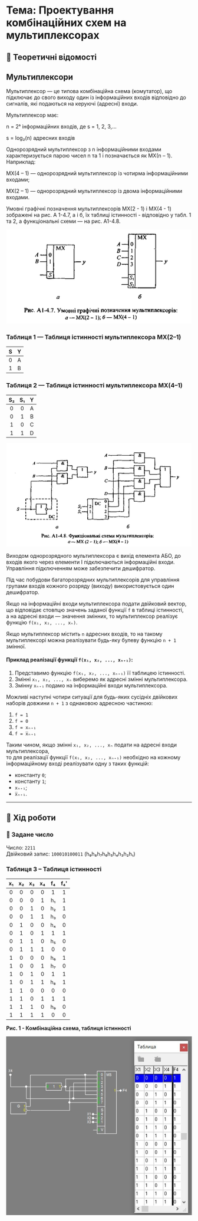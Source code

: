 # Тема: Проектування комбінаційних схем на мультиплексорах

## 📘 Теоретичні відомості

## Мультиплексори
Мультиплексор — це типова комбінаційна схема (комутатор), що підключає до свого виходу один із інформаційних входів відповідно до сигналів, які подаються на керуючі (адресні) входи.

Мультиплексор має:

n = 2ˢ інформаційних входів, де s = 1, 2, 3,...

s = log₂(n) адресних входів

Однорозрядний мультиплексор з n інформаційними входами характеризується парою чисел n та 1 і позначається як МХ(n – 1). Наприклад:

МХ(4 – 1) — однорозрядний мультиплексор із чотирма інформаційними входами;

МХ(2 – 1) — однорозрядний мультиплексор із двома інформаційними входами.

Умовні графічні позначення мультиплексорів МХ(2 - 1) і МХ(4 - 1) зображені на рис. А 1-4.7, а і б, їх таблиці істинності - відповідно у табл. 1 та 2, а функціональні схеми — на рис. А1-4.8.

![](Conventional-graphic-symbols-for-multiplexers.png)


### Таблиця 1 — Таблиця істинності мультиплексора МХ(2–1)

| **S** | **Y** |
|:-----:|:-----:|
| 0     | A     |
| 1     | B     |

### Таблиця 2 — Таблиця істинності мультиплексора МХ(4–1)

| **S₂** | **S₁** | **Y** |
|:------:|:------:|:-----:|
| 0      | 0      | A     |
| 0      | 1      | B     |
| 1      | 0      | C     |
| 1      | 1      | D     |

![](Functional-diagrams-of-multiplexers.png)



Виходом однорозрядного мультиплексора є вихід елемента АБО, до входів якого через елементи І підключаються інформаційні входи.  
Управління підключенням може забезпечити дешифратор.

Під час побудови багаторозрядних мультиплексорів для управління групами входів кожного розряду (виходу) використовується один дешифратор.

Якщо на інформаційні входи мультиплексора подати двійковий вектор, що відповідає стовпцю значень заданої функції `f` в таблиці істинності,  
а на адресні входи — значення змінних, то мультиплексор реалізує функцію `f(x₁, x₂, ..., xₙ)`.

Якщо мультиплексор містить `n` адресних входів, то на такому мультиплексорі можна реалізувати будь-яку булеву функцію `n + 1` змінної.


#### Приклад реалізації функції `f(x₁, x₂, ..., xₙ₊₁)`:

1. Представимо функцію `f(x₁, x₂, ..., xₙ₊₁)` її таблицею істинності.
2. Змінні `x₁, x₂, ..., xₙ` виберемо як адресні змінні мультиплексора.
3. Змінну `xₙ₊₁` подамо на інформаційні входи мультиплексора.

Можливі наступні чотири ситуації для будь-яких сусідніх двійкових наборів довжини `n + 1` з однаковою адресною частиною:

1. `f = 1`  
2. `f = 0`  
3. `f = xₙ₊₁`  
4. `f = x̅ₙ₊₁`

Таким чином, якщо змінні `x₁, x₂, ..., xₙ` подати на адресні входи мультиплексора,  
то для реалізації функції `f(x₁, x₂, ..., xₙ₊₁)` необхідно на кожному інформаційному вході реалізувати одну з таких функцій:

- константу `0`;
- константу `1`;
- `xₙ₊₁`;
- `x̅ₙ₊₁`.


---

## 🧪 Хід роботи

### 🔢 Задане число

Число: `2211`  
Двійковий запис: `100010100011` (h₉h₈h₇h₆h₅h₄h₃h₂h₁)

### Таблиця 3 – Таблиця істинності

| x₁ | x₂ | x₃ | x₄ | f₄ | f₄' |
|:--:|:--:|:--:|:--:|:---------:|:----------:|
|  0 |  0 |  0 |  0 |     1     |     1      |
|  0 |  0 |  0 |  1 |    h₁     |     1      |
|  0 |  0 |  1 |  0 |    h₂     |     1      |
|  0 |  0 |  1 |  1 |    h₃     |     0      |
|  0 |  1 |  0 |  0 |    h₄     |     0      |
|  0 |  1 |  0 |  1 |     1     |     1      |
|  0 |  1 |  1 |  0 |    h₅     |     0      |
|  0 |  1 |  1 |  1 |     0     |     0      |
|  1 |  0 |  0 |  0 |    h₆     |     1      |
|  1 |  0 |  0 |  1 |    h₇     |     0      |
|  1 |  0 |  1 |  0 |     1     |     1      |
|  1 |  0 |  1 |  1 |    h₈     |     1      |
|  1 |  1 |  0 |  0 |     0     |     0      |
|  1 |  1 |  0 |  1 |     1     |     1      |
|  1 |  1 |  1 |  0 |    h₉     |     0      |
|  1 |  1 |  1 |  1 |     0     |     0      |


**Рис. 1 - Комбінаційна схема, таблиця істинності**

![](Combinational-circuit,-truth-table.jpg)
